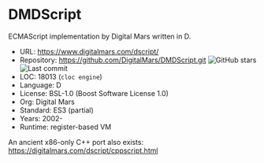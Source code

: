 # DMDScript

ECMAScript implementation by Digital Mars written in D.

* URL:        https://www.digitalmars.com/dscript/
* Repository: https://github.com/DigitalMars/DMDScript.git <img src="https://img.shields.io/github/stars/DigitalMars/DMDScript?label=&style=flat-square" alt="GitHub stars" title="GitHub stars"><img src="https://img.shields.io/github/last-commit/DigitalMars/DMDScript?label=&style=flat-square" alt="Last commit" title="Last commit">
* LOC:        18013 (`cloc engine`)
* Language:   D
* License:    BSL-1.0 (Boost Software License 1.0)
* Org:        Digital Mars
* Standard:   ES3 (partial)
* Years:      2002-
* Runtime:    register-based VM

An ancient x86-only C++ port also exists: https://digitalmars.com/dscript/cppscript.html
